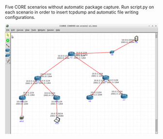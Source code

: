 Five CORE scenarios without automatic package capture. Run script.py on each scenario in order to insert tcpdump and automatic file writing configurations.

![alt text](https://github.com/javanikeed/Automated-Package-Capture/blob/master/scenarios/scenario1.png) <br />  <br />

